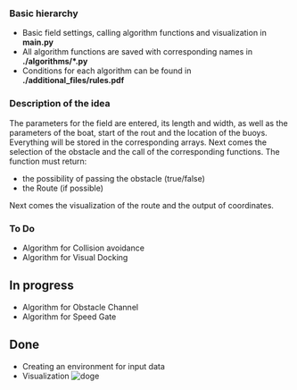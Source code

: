 ### Basic hierarchy
- Basic field settings, calling algorithm functions and visualization in **main.py**
- All algorithm functions are saved with corresponding names in **./algorithms/*.py**
- Conditions for each algorithm can be found in **./additional_files/rules.pdf**
### Description of the idea
The parameters for the field are entered, its length and width, as well as the parameters of the boat, start of the rout and the location of the buoys. Everything will be stored in the corresponding arrays. Next comes the selection of the obstacle and the call of the corresponding functions. The function must return:
- the possibility of passing the obstacle (true/false)
- the Route (if possible)<br />

Next comes the visualization of the route and the output of coordinates.
### To Do
- Algorithm for Collision avoidance
- Algorithm for Visual Docking
## In progress
- Algorithm for Obstacle Channel
- Algorithm for Speed Gate
## Done
- Creating an environment for input data
- Visualization 
![doge](https://git.io/doge)